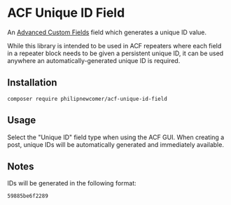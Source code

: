 # ACF Unique ID Field

An [Advanced Custom Fields](https://www.advancedcustomfields.com/) field which generates a unique ID value.

While this library is intended to be used in ACF repeaters where each field in a repeater block needs to be given a persistent unique ID, it can be used anywhere an automatically-generated unique ID is required.

## Installation

```
composer require philipnewcomer/acf-unique-id-field
```

## Usage

Select the "Unique ID" field type when using the ACF GUI. When creating a post, unique IDs will be automatically generated and immediately available.

## Notes

IDs will be generated in the following format:
```
59885be6f2289
```
